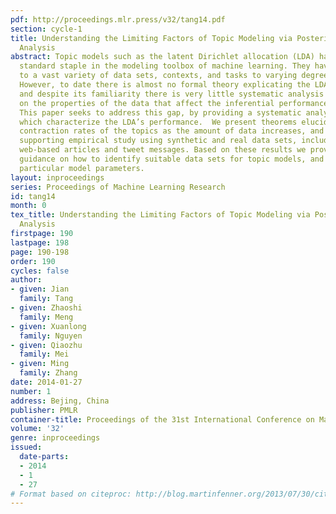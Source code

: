 ```yaml
---
pdf: http://proceedings.mlr.press/v32/tang14.pdf
section: cycle-1
title: Understanding the Limiting Factors of Topic Modeling via Posterior Contraction
  Analysis
abstract: Topic models such as the latent Dirichlet allocation (LDA) have become a
  standard staple in the modeling toolbox of machine learning. They have been applied
  to a vast variety of data sets, contexts, and tasks to varying degrees of success.
  However, to date there is almost no formal theory explicating the LDA’s behavior,
  and despite its familiarity there is very little systematic analysis of and guidance
  on the properties of the data that affect the inferential performance of the model.
  This paper seeks to address this gap, by providing a systematic analysis of factors
  which characterize the LDA’s performance.  We present theorems elucidating the posterior
  contraction rates of the topics as the amount of data increases, and a thorough
  supporting empirical study using synthetic and real data sets, including news and
  web-based articles and tweet messages. Based on these results we provide practical
  guidance on how to identify suitable data sets for topic models, and how to specify
  particular model parameters.
layout: inproceedings
series: Proceedings of Machine Learning Research
id: tang14
month: 0
tex_title: Understanding the Limiting Factors of Topic Modeling via Posterior Contraction
  Analysis
firstpage: 190
lastpage: 198
page: 190-198
order: 190
cycles: false
author:
- given: Jian
  family: Tang
- given: Zhaoshi
  family: Meng
- given: Xuanlong
  family: Nguyen
- given: Qiaozhu
  family: Mei
- given: Ming
  family: Zhang
date: 2014-01-27
number: 1
address: Bejing, China
publisher: PMLR
container-title: Proceedings of the 31st International Conference on Machine Learning
volume: '32'
genre: inproceedings
issued:
  date-parts:
  - 2014
  - 1
  - 27
# Format based on citeproc: http://blog.martinfenner.org/2013/07/30/citeproc-yaml-for-bibliographies/
---
```


